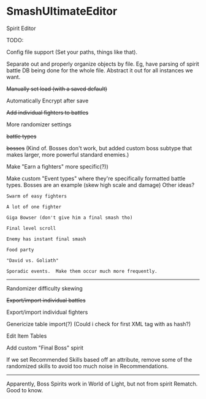 # SmashUltimateEditor
Spirit Editor

TODO:

  Config file support (Set your paths, things like that).  
  
  Separate out and properly organize objects by file.  Eg, have parsing of spirit battle DB being done for the whole file.  Abstract it out for all instances we want.  
  
  ~~Manually set load (with a saved default)~~
  
  Automatically Encrypt after save
  
  ~~Add individual fighters to battles~~
  
  More randomizer settings 
  
  ~~battle types~~
    
  ~~bosses~~ (Kind of.  Bosses don't work, but added custom boss subtype that makes larger, more powerful standard enemies.)
    
  Make "Earn a fighters" more specific(?))
  
  Make custom "Event types" where they're specifically formatted battle types.  Bosses are an example (skew high scale and damage)  Other ideas?
    
    Swarm of easy fighters
    
    A lot of one fighter
    
    Giga Bowser (don't give him a final smash tho)
    
    Final level scroll
    
    Enemy has instant final smash
    
    Food party
    
    "David vs. Goliath"
    
    Sporadic events.  Make them occur much more frequently.  
    
  
  _____________________
  
  Randomizer difficulty skewing
  
  ~~Export/import individual battles~~
  
  Export/import individual fighters
  
  Genericize table import(?) (Could i check for first XML tag with as hash?)
  
  Edit Item Tables
  
  Add custom "Final Boss" spirit
  
  If we set Recommended Skills based off an attribute, remove some of the randomized skills to avoid too much noise in Recommendations.  

________________________
Apparently, Boss Spirits work in World of Light, but not from spirit Rematch.  Good to know. 

